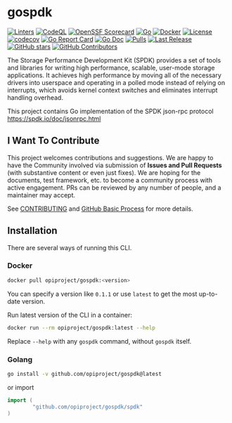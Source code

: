 # gospdk

[![Linters](https://github.com/opiproject/gospdk/actions/workflows/linters.yml/badge.svg)](https://github.com/opiproject/gospdk/actions/workflows/linters.yml)
[![CodeQL](https://github.com/opiproject/gospdk/actions/workflows/codeql.yml/badge.svg)](https://github.com/opiproject/gospdk/actions/workflows/codeql.yml)
[![OpenSSF Scorecard](https://api.securityscorecards.dev/projects/github.com/opiproject/gospdk/badge)](https://securityscorecards.dev/viewer/?platform=github.com&org=opiproject&repo=gospdk)
[![Go](https://github.com/opiproject/gospdk/actions/workflows/go.yml/badge.svg)](https://github.com/opiproject/gospdk/actions/workflows/go.yml)
[![Docker](https://github.com/opiproject/gospdk/actions/workflows/docker-publish.yml/badge.svg)](https://github.com/opiproject/gospdk/actions/workflows/docker-publish.yml)
[![License](https://img.shields.io/github/license/opiproject/gospdk?style=flat-square&color=blue&label=License)](https://github.com/opiproject/gospdk/blob/master/LICENSE)
[![codecov](https://codecov.io/gh/opiproject/gospdk/branch/main/graph/badge.svg)](https://codecov.io/gh/opiproject/gospdk)
[![Go Report Card](https://goreportcard.com/badge/github.com/opiproject/gospdk)](https://goreportcard.com/report/github.com/opiproject/gospdk)
[![Go Doc](https://img.shields.io/badge/godoc-reference-blue.svg)](http://godoc.org/github.com/opiproject/gospdk)
[![Pulls](https://img.shields.io/docker/pulls/opiproject/gospdk.svg?logo=docker&style=flat&label=Pulls)](https://hub.docker.com/r/opiproject/gospdk)
[![Last Release](https://img.shields.io/github/v/release/opiproject/gospdk?label=Latest&style=flat-square&logo=go)](https://github.com/opiproject/gospdk/releases)
[![GitHub stars](https://img.shields.io/github/stars/opiproject/gospdk.svg?style=flat-square&label=github%20stars)](https://github.com/opiproject/gospdk)
[![GitHub Contributors](https://img.shields.io/github/contributors/opiproject/gospdk.svg?style=flat-square)](https://github.com/opiproject/gospdk/graphs/contributors)

The Storage Performance Development Kit (SPDK) provides a set of tools and libraries for writing high performance, scalable, user-mode storage applications. It achieves high performance by moving all of the necessary drivers into userspace and operating in a polled mode instead of relying on interrupts, which avoids kernel context switches and eliminates interrupt handling overhead.

This project contains Go implementation of the SPDK json-rpc protocol <https://spdk.io/doc/jsonrpc.html>

## I Want To Contribute

This project welcomes contributions and suggestions.  We are happy to have the
Community involved via submission of **Issues and Pull Requests** (with
substantive content  or even just fixes). We are hoping for the documents,
test framework, etc. to become a community process with active engagement.
PRs can be reviewed by any number of people, and a maintainer may accept.

See [CONTRIBUTING](https://github.com/opiproject/opi/blob/main/CONTRIBUTING.md)
and [GitHub Basic Process](https://github.com/opiproject/opi/blob/main/doc-github-rules.md)
for more details.

## Installation

There are several ways of running this CLI.

### Docker

```sh
docker pull opiproject/gospdk:<version>
```

You can specify a version like `0.1.1` or use `latest` to get the most up-to-date version.

Run latest version of the CLI in a container:

```sh
docker run --rm opiproject/gospdk:latest --help
```

Replace `--help` with any `gospdk` command, without `gospdk` itself.

### Golang

```sh
go install -v github.com/opiproject/gospdk@latest
```

or import

```go
import (
        "github.com/opiproject/gospdk/spdk"
)
```
